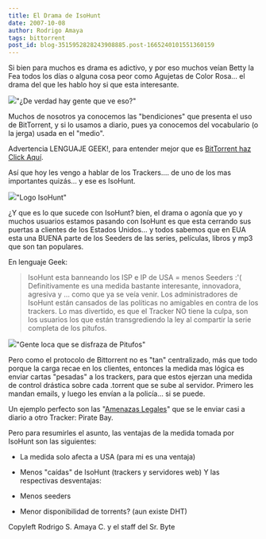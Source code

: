```yaml
---
title: El Drama de IsoHunt
date: 2007-10-08
author: Rodrigo Amaya
tags: bittorrent
post_id: blog-3515952828243908885.post-1665240101551360159
---
```


Si bien para muchos es drama es adictivo, y por eso muchos veían Betty la Fea todos los días o alguna cosa peor como Agujetas de Color Rosa... el drama del que les hablo hoy si que esta interesante.

[![](http://bp2.blogger.com/_ayvorITawE4/RwpYhVmN2VI/AAAAAAAAAf4/ySjD-VkRHVc/s400/betty-734849.jpg)](http://bp2.blogger.com/_ayvorITawE4/RwpYhVmN2VI/AAAAAAAAAf4/ySjD-VkRHVc/s1600-h/betty-734849.jpg)"¿De verdad hay gente que ve eso?"

Muchos de nosotros ya conocemos las "bendiciones" que presenta el uso de BitTorrent, y si lo usamos a diario, pues ya conocemos del vocabulario (o la jerga) usada en el "medio".

Advertencia LENGUAJE GEEK!, para entender mejor que es [BitTorrent haz Click Aquí](http://srbyte.blogspot.com/2007/03/bittorrent-todo-mundo-ama-bittorrent.html).

Así que hoy les vengo a hablar de los Trackers.... de uno de los mas importantes quizás... y ese es IsoHunt.

[![](http://bp2.blogger.com/_ayvorITawE4/RwpYFVmN2TI/AAAAAAAAAfo/rNAIVAP1h_8/s400/isohunt.jpg)](http://bp2.blogger.com/_ayvorITawE4/RwpYFVmN2TI/AAAAAAAAAfo/rNAIVAP1h_8/s1600-h/isohunt.jpg)"Logo IsoHunt"

¿Y que es lo que sucede con IsoHunt? bien, el drama o agonía que yo y muchos usuarios estamos pasando con IsoHunt es que esta cerrando sus puertas a clientes de los Estados Unidos... y todos sabemos que en EUA esta una BUENA parte de los Seeders de las series, películas, libros y mp3 que son tan populares.

En lenguaje Geek:
> IsoHunt esta banneando los ISP e IP de USA = menos Seeders
> :'(
Definitivamente es una medida bastante interesante, innovadora, agresiva y ... como que ya se veía venir. Los administradores de IsoHunt están cansados de las políticas no amigables en contra de los trackers. Lo mas divertido, es que el Tracker NO tiene la culpa, son los usuarios los que están transgrediendo la ley al compartir la serie completa de los pitufos.

[![](http://bp1.blogger.com/_ayvorITawE4/RwpYKFmN2UI/AAAAAAAAAfw/Ni1opV5CkMg/s400/pitufos.JPG)](http://bp1.blogger.com/_ayvorITawE4/RwpYKFmN2UI/AAAAAAAAAfw/Ni1opV5CkMg/s1600-h/pitufos.JPG)"Gente loca que se disfraza de Pitufos"

Pero como el protocolo de Bittorrent no es "tan" centralizado, más que todo porque la carga recae en los clientes, entonces la medida mas lógica es enviar cartas "pesadas" a los trackers, para que estos ejerzan una medida de control drástica sobre cada .torrent que se sube al servidor. Primero les mandan emails, y luego les envían a la policía... si se puede.

Un ejemplo perfecto son las "[Amenazas Legales](http://thepiratebay.org/legal)" que se le enviar casi a diario a otro Tracker: Pirate Bay.

Pero para resumirles el asunto, las ventajas de la medida tomada por IsoHunt son las siguientes:

- La medida solo afecta a USA (para mi es una ventaja)
- Menos "caídas" de IsoHunt (trackers y servidores web)
Y las respectivas desventajas:

- Menos seeders
- Menor disponibilidad de torrents? (aun existe DHT)

Copyleft Rodrigo S. Amaya C. y el staff del Sr. Byte